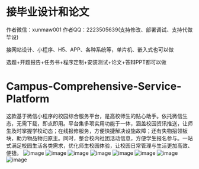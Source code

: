 # 接毕业设计和论文
作者微信：xunmaw001  作者QQ：2223505639(支持修改、部署调试、支持代做毕设)

接网站设计、小程序、H5、APP、各种系统等，单片机、嵌入式也可以做

选题+开题报告+任务书+程序定制+安装测试+论文+答辩PPT都可以做
# Campus-Comprehensive-Service-Platform
这款基于微信小程序的校园综合服务平台，是高校师生的贴心助手。依托微信生态，无需下载，即点即用。平台集多项实用功能于一体，涵盖校园资讯推送，让师生及时掌握学校动态；在线报修服务，方便快捷解决设施故障；还有失物招领板块，助力物品物归原主。同时，整合校内社团活动信息，方便学生报名参与。一站式满足校园生活各类需求，优化师生校园体验，让校园日常管理与生活更加高效、便捷。 
![image](https://github.com/user-attachments/assets/2731a5d0-e67d-4512-bff7-3c07eda24352)
![image](https://github.com/user-attachments/assets/bfc5f55d-7056-428c-abf2-f526147278bc)
![image](https://github.com/user-attachments/assets/d4062b9f-73c2-4bf2-bdba-1abbb1f74270)
![image](https://github.com/user-attachments/assets/a2fa7330-8dab-460d-837b-1cc009bd3f16)
![image](https://github.com/user-attachments/assets/cc30da5a-68e9-444e-bf98-d25314e61a11)
![image](https://github.com/user-attachments/assets/3c75c037-c95d-402c-9eb9-9e2d36b3858e)
![image](https://github.com/user-attachments/assets/b72c855e-f66a-4bdb-be7c-fcc91acd5484)
![image](https://github.com/user-attachments/assets/b2f3c61a-cfbf-44f9-ba51-26fe2324c041)
